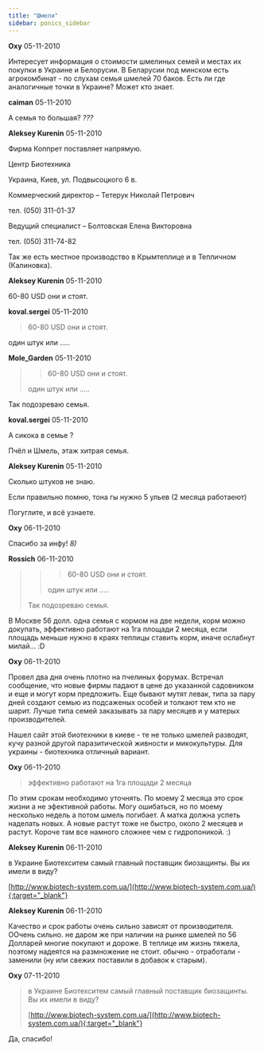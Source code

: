 ```yaml
---
title: "Шмели"
sidebar: ponics_sidebar
---
```


**Oxy** 05-11-2010

Интересует информация о стоимости шмелиных семей и местах их покупки в Украине и Белорусии. В Беларусии под минском есть агрокомбинат - по слухам семья шмелей 70 баков. Есть ли где аналогичные точки в Украине? Может кто знает.


**caiman** 05-11-2010

А семья то большая? *???*


**Aleksey Kurenin** 05-11-2010

Фирма Коппрет поставляет напрямую.

Центр Биотехника

Украина, Киев, ул. Подвысоцкого 6 в.

Коммерческий директор – Тетерук Николай Петрович 

тел. (050) 311-01-37

Ведущий специалист – Болтовская Елена Викторовна 

тел. (050) 311-74-82

Так же есть местное производство в Крымтеплице и в Тепличном (Калиновка). 


**Aleksey Kurenin** 05-11-2010

60-80 USD они и стоят. 


**koval.sergei** 05-11-2010

> 60-80 USD они и стоят.

 один штук или .....


**Mole_Garden** 05-11-2010

> > 60-80 USD они и стоят.
> 
>  один штук или .....

Так подозреваю семья. 


**koval.sergei** 05-11-2010

А сикока в семье ?

Пчёл и Шмель, этаж хитрая семья.


**Aleksey Kurenin** 05-11-2010

Сколько штуков не знаю.

Если правильно помню, тона гы нужно 5 ульев (2 месяца работаеют) 

Погуглите, и всё узнаете. 


**Oxy** 06-11-2010

Спасибо за инфу! *8)*


**Rossich** 06-11-2010

> > > 60-80 USD они и стоят.
> > 
> >  один штук или .....
> 
> Так подозреваю семья.

В Москве 56 долл. одна семья с кормом на две недели, корм можно докупать, эффективно работают на 1га площади 2 месяца, если площадь меньше нужно в краях теплицы ставить корм, иначе ослабнут милай... :D


**Oxy** 06-11-2010

Провел два дня очень плотно на пчелиных форумах. Встречал сообщение, что новые фирмы падают в цене до указанной садовником и еще и могут корм предложить. Еще бывают мутят левак, типа за пару дней создают семью из подсаженых особей и толкают тем кто не шарит. Лучше типа семей заказывать за пару месяцев и у матерых производителей.

Нашел сайт этой биотехники в киеве - те не только шмелей разводят, кучу разной другой паразитической живности и микокультуры. Для украины - биотехника отличный вариант.


**Oxy** 06-11-2010

> эффективно работают на 1га площади 2 месяца

По этим срокам необходимо уточнять. По моему 2 месяца это срок жизни а не эфективной работы. Могу ошибаться, но по моему несколько недель а потом шмель погибает. А матка должна успеть наделать новых. А новые растут тоже не быстро, около 2 месяцев и растут. Короче там все намного сложнее чем с гидропоникой. :)


**Aleksey Kurenin** 06-11-2010

в Украине Биотехситем самый главный поставщик биозащинты. Вы их имели в виду? 

[http://www.biotech-system.com.ua/](http://www.biotech-system.com.ua/){:target="_blank"}


**Aleksey Kurenin** 06-11-2010

Качество и срок работы очень сильно зависят от производителя. ООчень сильно. не даром же при наличии на рынке шмелей по 56 Долларей многие покупают и дороже. В теплице им жизнь тяжела, поэтому надеятся на размножение не стоит. обычно - отработали - заменили (ну или свежих поставили в добавок к старым). 


**Oxy** 07-11-2010

> в Украине Биотехситем самый главный поставщик биозащинты. Вы их имели в виду? 
> 
> [http://www.biotech-system.com.ua/](http://www.biotech-system.com.ua/){:target="_blank"}

Да, спасибо!


